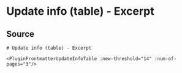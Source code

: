# Update info (table) - Excerpt

<PluginFrontmatterUpdateInfoTable :new-threshold="14" :num-of-pages="3"/>


## Source

```
# Update info (table) - Excerpt

<PluginFrontmatterUpdateInfoTable :new-threshold="14" :num-of-pages="3"/>
```
